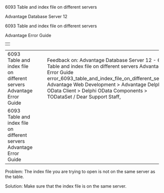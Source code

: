 6093 Table and index file on different servers




Advantage Database Server 12  

6093 Table and index file on different servers

Advantage Error Guide

|  |
| --- |
|  |

|  |  |  |  |  |
| --- | --- | --- | --- | --- |
| 6093 Table and index file on different servers  Advantage Error Guide |  |  | Feedback on: Advantage Database Server 12 - 6093 Table and index file on different servers Advantage Error Guide error\_6093\_table\_and\_index\_file\_on\_different\_servers Advantage Web Development > Advantage Delphi OData Client > Delphi OData Components > TODataSet / Dear Support Staff, |  |
| 6093 Table and index file on different servers  Advantage Error Guide |  |  |  |  |

Problem: The index file you are trying to open is not on the same server as the table.

Solution: Make sure that the index file is on the same server.